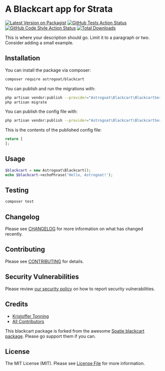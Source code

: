 # A Blackcart app for Strata

[![Latest Version on Packagist](https://img.shields.io/packagist/v/astrogoat/blackcart.svg?style=flat-square)](https://packagist.org/packages/astrogoat/blackcart)
[![GitHub Tests Action Status](https://img.shields.io/github/workflow/status/astrogoat/blackcart/run-tests?label=tests)](https://github.com/astrogoat/blackcart/actions?query=workflow%3Arun-tests+branch%3Amain)
[![GitHub Code Style Action Status](https://img.shields.io/github/workflow/status/astrogoat/blackcart/Check%20&%20fix%20styling?label=code%20style)](https://github.com/astrogoat/blackcart/actions?query=workflow%3A"Check+%26+fix+styling"+branch%3Amain)
[![Total Downloads](https://img.shields.io/packagist/dt/astrogoat/blackcart.svg?style=flat-square)](https://packagist.org/packages/astrogoat/blackcart)

This is where your description should go. Limit it to a paragraph or two. Consider adding a small example.

## Installation

You can install the package via composer:

```bash
composer require astrogoat/blackcart
```

You can publish and run the migrations with:

```bash
php artisan vendor:publish --provider="Astrogoat\Blackcart\BlackcartServiceProvider" --tag="blackcart-migrations"
php artisan migrate
```

You can publish the config file with:
```bash
php artisan vendor:publish --provider="Astrogoat\Blackcart\BlackcartServiceProvider" --tag="blackcart-config"
```

This is the contents of the published config file:

```php
return [
];
```

## Usage

```php
$blackcart = new Astrogoat\Blackcart();
echo $blackcart->echoPhrase('Hello, Astrogoat!');
```

## Testing

```bash
composer test
```

## Changelog

Please see [CHANGELOG](CHANGELOG.md) for more information on what has changed recently.

## Contributing

Please see [CONTRIBUTING](.github/CONTRIBUTING.md) for details.

## Security Vulnerabilities

Please review [our security policy](../../security/policy) on how to report security vulnerabilities.

## Credits

- [Kristoffer Tonning](https://github.com/tonning)
- [All Contributors](../../contributors)

This blackcart package is forked from the awesome [Spatie blackcart package](https://github.com/spatie/package-blackcart-laravel#support-us). Please go support them if you can.




## License

The MIT License (MIT). Please see [License File](LICENSE.md) for more information.
